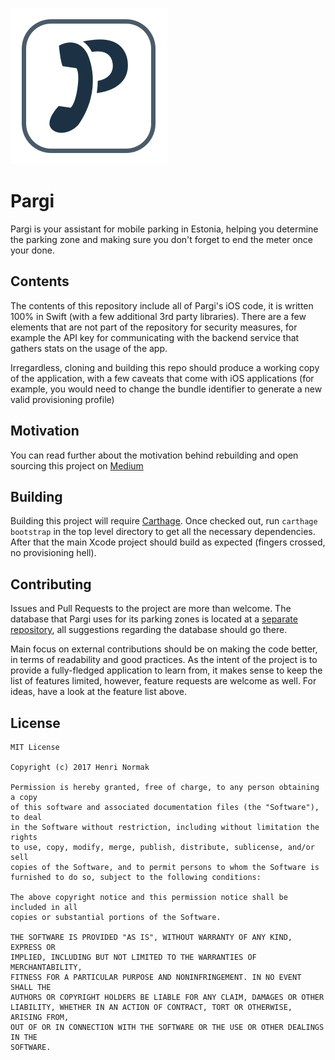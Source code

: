 ![Icon](/Images/Icon.png)

# Pargi

Pargi is your assistant for mobile parking in Estonia, helping you determine the parking zone and making sure you don't forget to end the meter once your done.

## Contents

The contents of this repository include all of Pargi's iOS code, it is written 100% in Swift (with a few additional 3rd party libraries). There are a few elements that are not part of the repository for security measures, for example the API key for communicating with the backend service that gathers stats on the usage of the app.

Irregardless, cloning and building this repo should produce a working copy of the application, with a few caveats that come with iOS applications (for example, you would need to change the bundle identifier to generate a new valid provisioning profile)

## Motivation

You can read further about the motivation behind rebuilding and open sourcing this project on [Medium](https://medium.com/@henrinormak/pargi-goes-oss-64ee1eeab403)

## Building

Building this project will require [Carthage](https://github.com/Carthage/Carthage). Once checked out, run `carthage bootstrap` in the top level directory to get all the necessary dependencies. After that the main Xcode project should build as expected (fingers crossed, no provisioning hell).

## Contributing

Issues and Pull Requests to the project are more than welcome. The database that Pargi uses for its parking zones is located at a [separate repository](https://github.com/Pargi/Data), all suggestions regarding the database should go there.

Main focus on external contributions should be on making the code better, in terms of readability and good practices. As the intent of the project is to provide a fully-fledged application to learn from, it makes sense to keep the list of features limited, however, feature requests are welcome as well. For ideas, have a look at the feature list above.

## License

```
MIT License

Copyright (c) 2017 Henri Normak

Permission is hereby granted, free of charge, to any person obtaining a copy
of this software and associated documentation files (the "Software"), to deal
in the Software without restriction, including without limitation the rights
to use, copy, modify, merge, publish, distribute, sublicense, and/or sell
copies of the Software, and to permit persons to whom the Software is
furnished to do so, subject to the following conditions:

The above copyright notice and this permission notice shall be included in all
copies or substantial portions of the Software.

THE SOFTWARE IS PROVIDED "AS IS", WITHOUT WARRANTY OF ANY KIND, EXPRESS OR
IMPLIED, INCLUDING BUT NOT LIMITED TO THE WARRANTIES OF MERCHANTABILITY,
FITNESS FOR A PARTICULAR PURPOSE AND NONINFRINGEMENT. IN NO EVENT SHALL THE
AUTHORS OR COPYRIGHT HOLDERS BE LIABLE FOR ANY CLAIM, DAMAGES OR OTHER
LIABILITY, WHETHER IN AN ACTION OF CONTRACT, TORT OR OTHERWISE, ARISING FROM,
OUT OF OR IN CONNECTION WITH THE SOFTWARE OR THE USE OR OTHER DEALINGS IN THE
SOFTWARE.
```
